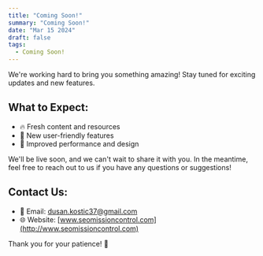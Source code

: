 ```yaml
---
title: "Coming Soon!"
summary: "Coming Soon!"
date: "Mar 15 2024"
draft: false
tags:
  - Coming Soon!
---
```


We're working hard to bring you something amazing! Stay tuned for exciting updates and new features.

## What to Expect:

- 🔥 Fresh content and resources
- 🚀 New user-friendly features
- 🎯 Improved performance and design

We'll be live soon, and we can't wait to share it with you. In the meantime, feel free to reach out to us if you have any questions or suggestions!

## Contact Us:

- 📧 Email: [dusan.kostic37@gmail.com](mailto:dusan.kostic37@gmail.com)
- 🌐 Website: [www.seomissioncontrol.com](http://www.seomissioncontrol.com)

Thank you for your patience! 👏
